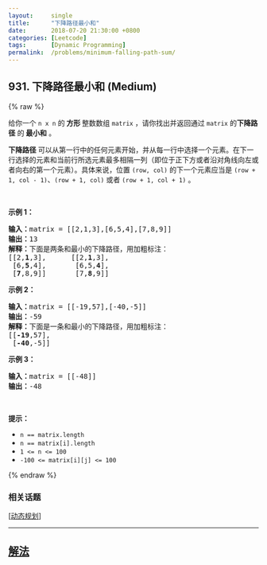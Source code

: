 ```yaml
---
layout:     single
title:      "下降路径最小和"
date:       2018-07-20 21:30:00 +0800
categories: [Leetcode]
tags:       [Dynamic Programming]
permalink:  /problems/minimum-falling-path-sum/
---
```


## 931. 下降路径最小和 (Medium)

{% raw %}

<p>给你一个 <code>n x n</code> 的<strong> 方形 </strong>整数数组 <code>matrix</code> ，请你找出并返回通过 <code>matrix</code> 的<strong>下降路径</strong><em> </em>的<strong> </strong><strong>最小和</strong> 。</p>

<p><strong>下降路径</strong> 可以从第一行中的任何元素开始，并从每一行中选择一个元素。在下一行选择的元素和当前行所选元素最多相隔一列（即位于正下方或者沿对角线向左或者向右的第一个元素）。具体来说，位置 <code>(row, col)</code> 的下一个元素应当是 <code>(row + 1, col - 1)</code>、<code>(row + 1, col)</code> 或者 <code>(row + 1, col + 1)</code> 。</p>

<p> </p>

<p><strong>示例 1：</strong></p>

<pre>
<strong>输入：</strong>matrix = [[2,1,3],[6,5,4],[7,8,9]]
<strong>输出：</strong>13
<strong>解释：</strong>下面是两条和最小的下降路径，用加粗标注：
[[2,<strong>1</strong>,3],      [[2,<strong>1</strong>,3],
 [6,<strong>5</strong>,4],       [6,5,<strong>4</strong>],
 [<strong>7</strong>,8,9]]       [7,<strong>8</strong>,9]]
</pre>

<p><strong>示例 2：</strong></p>

<pre>
<strong>输入：</strong>matrix = [[-19,57],[-40,-5]]
<strong>输出：</strong>-59
<strong>解释：</strong>下面是一条和最小的下降路径，用加粗标注：
[[<strong>-19</strong>,57],
 [<strong>-40</strong>,-5]]
</pre>

<p><strong>示例 3：</strong></p>

<pre>
<strong>输入：</strong>matrix = [[-48]]
<strong>输出：</strong>-48
</pre>

<p> </p>

<p><strong>提示：</strong></p>

<ul>
	<li><code>n == matrix.length</code></li>
	<li><code>n == matrix[i].length</code></li>
	<li><code>1 <= n <= 100</code></li>
	<li><code>-100 <= matrix[i][j] <= 100</code></li>
</ul>

{% endraw %}

### 相关话题
  [[动态规划](https://github.com/openset/leetcode/tree/master/tag/dynamic-programming/README.md)]

---

## [解法](https://github.com/openset/leetcode/tree/master/problems/minimum-falling-path-sum)
